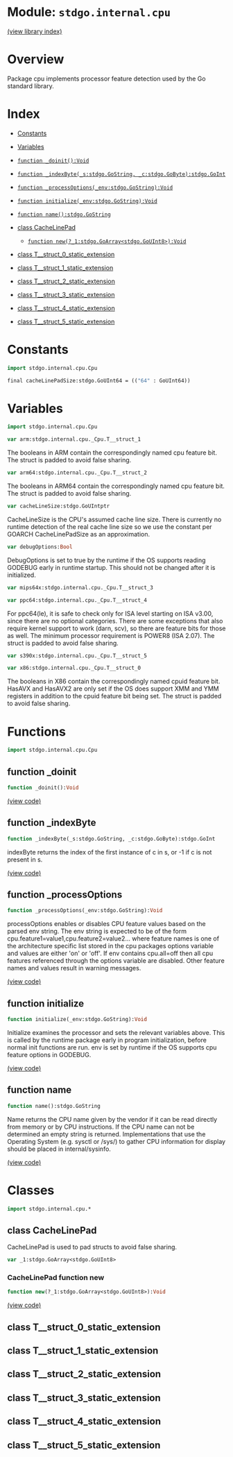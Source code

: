 # Module: `stdgo.internal.cpu`

[(view library index)](../../stdgo.md)


# Overview


Package cpu implements processor feature detection  used by the Go standard library. 


# Index


- [Constants](<#constants>)

- [Variables](<#variables>)

- [`function _doinit():Void`](<#function-_doinit>)

- [`function _indexByte(_s:stdgo.GoString, _c:stdgo.GoByte):stdgo.GoInt`](<#function-_indexbyte>)

- [`function _processOptions(_env:stdgo.GoString):Void`](<#function-_processoptions>)

- [`function initialize(_env:stdgo.GoString):Void`](<#function-initialize>)

- [`function name():stdgo.GoString`](<#function-name>)

- [class CacheLinePad](<#class-cachelinepad>)

  - [`function new(?_1:stdgo.GoArray<stdgo.GoUInt8>):Void`](<#cachelinepad-function-new>)

- [class T\_\_struct\_0\_static\_extension](<#class-t__struct_0_static_extension>)

- [class T\_\_struct\_1\_static\_extension](<#class-t__struct_1_static_extension>)

- [class T\_\_struct\_2\_static\_extension](<#class-t__struct_2_static_extension>)

- [class T\_\_struct\_3\_static\_extension](<#class-t__struct_3_static_extension>)

- [class T\_\_struct\_4\_static\_extension](<#class-t__struct_4_static_extension>)

- [class T\_\_struct\_5\_static\_extension](<#class-t__struct_5_static_extension>)

# Constants


```haxe
import stdgo.internal.cpu.Cpu
```


```haxe
final cacheLinePadSize:stdgo.GoUInt64 = (("64" : GoUInt64))
```


# Variables


```haxe
import stdgo.internal.cpu.Cpu
```


```haxe
var arm:stdgo.internal.cpu._Cpu.T__struct_1
```


The booleans in ARM contain the correspondingly named cpu feature bit.  The struct is padded to avoid false sharing. 


```haxe
var arm64:stdgo.internal.cpu._Cpu.T__struct_2
```


The booleans in ARM64 contain the correspondingly named cpu feature bit.  The struct is padded to avoid false sharing. 


```haxe
var cacheLineSize:stdgo.GoUIntptr
```


CacheLineSize is the CPU's assumed cache line size.  There is currently no runtime detection of the real cache line size  so we use the constant per GOARCH CacheLinePadSize as an approximation. 


```haxe
var debugOptions:Bool
```


DebugOptions is set to true by the runtime if the OS supports reading  GODEBUG early in runtime startup.  This should not be changed after it is initialized. 


```haxe
var mips64x:stdgo.internal.cpu._Cpu.T__struct_3
```


```haxe
var ppc64:stdgo.internal.cpu._Cpu.T__struct_4
```


For ppc64\(le\), it is safe to check only for ISA level starting on ISA v3.00,  since there are no optional categories. There are some exceptions that also  require kernel support to work \(darn, scv\), so there are feature bits for  those as well. The minimum processor requirement is POWER8 \(ISA 2.07\).  The struct is padded to avoid false sharing. 


```haxe
var s390x:stdgo.internal.cpu._Cpu.T__struct_5
```


```haxe
var x86:stdgo.internal.cpu._Cpu.T__struct_0
```


The booleans in X86 contain the correspondingly named cpuid feature bit.  HasAVX and HasAVX2 are only set if the OS does support XMM and YMM registers  in addition to the cpuid feature bit being set.  The struct is padded to avoid false sharing. 


# Functions


```haxe
import stdgo.internal.cpu.Cpu
```


## function \_doinit


```haxe
function _doinit():Void
```


 


[\(view code\)](<./Cpu.hx#L613>)


## function \_indexByte


```haxe
function _indexByte(_s:stdgo.GoString, _c:stdgo.GoByte):stdgo.GoInt
```


indexByte returns the index of the first instance of c in s,  or \-1 if c is not present in s. 


[\(view code\)](<./Cpu.hx#L589>)


## function \_processOptions


```haxe
function _processOptions(_env:stdgo.GoString):Void
```


processOptions enables or disables CPU feature values based on the parsed env string.  The env string is expected to be of the form cpu.feature1=value1,cpu.feature2=value2...  where feature names is one of the architecture specific list stored in the  cpu packages options variable and values are either 'on' or 'off'.  If env contains cpu.all=off then all cpu features referenced through the options  variable are disabled. Other feature names and values result in warning messages. 


[\(view code\)](<./Cpu.hx#L515>)


## function initialize


```haxe
function initialize(_env:stdgo.GoString):Void
```


Initialize examines the processor and sets the relevant variables above.  This is called by the runtime package early in program initialization,  before normal init functions are run. env is set by runtime if the OS supports  cpu feature options in GODEBUG. 


[\(view code\)](<./Cpu.hx#L502>)


## function name


```haxe
function name():stdgo.GoString
```


Name returns the CPU name given by the vendor  if it can be read directly from memory or by CPU instructions.  If the CPU name can not be determined an empty string is returned.    Implementations that use the Operating System \(e.g. sysctl or /sys/\)  to gather CPU information for display should be placed in internal/sysinfo. 


[\(view code\)](<./Cpu.hx#L609>)


# Classes


```haxe
import stdgo.internal.cpu.*
```


## class CacheLinePad


CacheLinePad is used to pad structs to avoid false sharing. 


```haxe
var _1:stdgo.GoArray<stdgo.GoUInt8>
```


### CacheLinePad function new


```haxe
function new(?_1:stdgo.GoArray<stdgo.GoUInt8>):Void
```


 


[\(view code\)](<./Cpu.hx#L138>)


## class T\_\_struct\_0\_static\_extension


 


## class T\_\_struct\_1\_static\_extension


 


## class T\_\_struct\_2\_static\_extension


 


## class T\_\_struct\_3\_static\_extension


 


## class T\_\_struct\_4\_static\_extension


 


## class T\_\_struct\_5\_static\_extension


 



